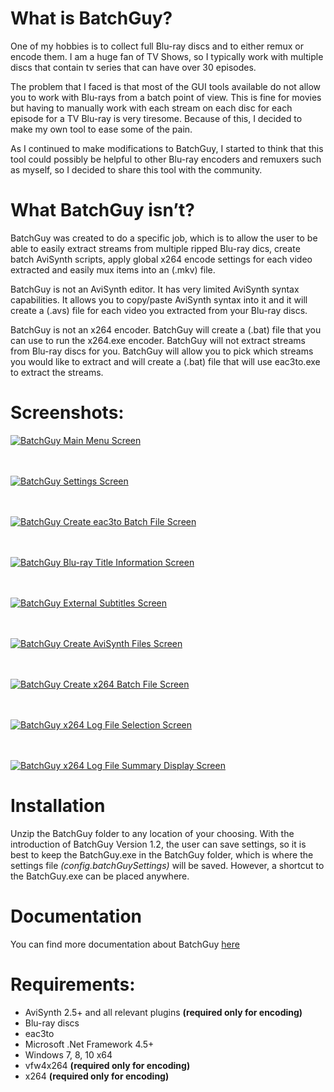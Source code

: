 <h1>What is BatchGuy?</h1>
One of my hobbies is to collect full Blu-ray discs and to either remux or encode them.  I am a huge fan of TV Shows, so I typically work with multiple discs that contain tv series that can have over 30 episodes.


The problem that I faced is that most of the GUI tools available do not allow you to work with Blu-rays from a batch point of view.  This is fine for movies but having to manually work with each stream on each disc for each episode for a TV Blu-ray is very tiresome.  Because of this, I decided to make my own tool to ease some of the pain. 

As I continued to make modifications to BatchGuy, I started to think that this tool could possibly be helpful to other Blu-ray encoders and remuxers such as myself, so I decided to share this tool with the community.

<h1>What BatchGuy isn’t?</h1>
BatchGuy was created to do a specific job, which is to allow the user to be able to easily extract streams from multiple ripped Blu-ray dics, create batch AviSynth scripts, apply global x264 encode settings for each video extracted and easily mux items into an (.mkv) file.  


BatchGuy is not an AviSynth editor.  It has very limited AviSynth syntax capabilities.  It allows you to copy/paste AviSynth syntax into it and it will create a (.avs) file for each video you extracted from your Blu-ray discs.


BatchGuy is not an x264 encoder.  BatchGuy will create a (.bat) file that you can use to run the x264.exe encoder.  BatchGuy will not extract streams from Blu-ray discs for you.  BatchGuy will allow you to pick which streams you would like to extract and will create a (.bat) file that will use eac3to.exe to extract the streams.


<h1>Screenshots:</h1>
<a href="https://raw.githubusercontent.com/yaboy58/BatchGuy/master/assets/BatchGuyMenuScreen.png"><img src="https://raw.githubusercontent.com/yaboy58/BatchGuy/master/assets/BatchGuyMenuScreen.png" alt="BatchGuy Main Menu Screen"></a>

<br><br>
<a href="https://raw.githubusercontent.com/yaboy58/BatchGuy/master/assets/BatchGuySettingsScreen.png"><img src="https://raw.githubusercontent.com/yaboy58/BatchGuy/master/assets/BatchGuySettingsScreen.png" alt="BatchGuy Settings Screen"></a>

<br><br>
<a href="https://raw.githubusercontent.com/yaboy58/BatchGuy/master/assets/CreateEac3toBatchFileScreen.png"><img src="https://raw.githubusercontent.com/yaboy58/BatchGuy/master/assets/CreateEac3toBatchFileScreen.png" alt="BatchGuy Create eac3to Batch File Screen"></a>

<br><br>
<a href="https://raw.githubusercontent.com/yaboy58/BatchGuy/master/assets/Blu-rayTitleInfoScreen.png"><img src="https://raw.githubusercontent.com/yaboy58/BatchGuy/master/assets/Blu-rayTitleInfoScreen.png" alt="BatchGuy Blu-ray Title Information Screen"></a>

<br><br>
<a href="https://raw.githubusercontent.com/yaboy58/BatchGuy/master/assets/ExternalSubtitlesScreen.png"><img src="https://raw.githubusercontent.com/yaboy58/BatchGuy/master/assets/ExternalSubtitlesScreen.png" alt="BatchGuy External Subtitles Screen"></a>

<br><br>
<a href="https://raw.githubusercontent.com/yaboy58/BatchGuy/master/assets/CreateAviSynthFilesScreen.png"><img src="https://raw.githubusercontent.com/yaboy58/BatchGuy/master/assets/CreateAviSynthFilesScreen.png" alt="BatchGuy Create AviSynth Files Screen"></a>

<br><br>
<a href="https://raw.githubusercontent.com/yaboy58/BatchGuy/master/assets/CreateX264BatchFileScreen.png"><img src="https://raw.githubusercontent.com/yaboy58/BatchGuy/master/assets/CreateX264BatchFileScreen.png" alt="BatchGuy Create x264 Batch File Screen"></a>

<br><br>
<a href="https://raw.githubusercontent.com/yaboy58/BatchGuy/master/assets/x264LogFileSelectionScreen.png"><img src="https://raw.githubusercontent.com/yaboy58/BatchGuy/master/assets/x264LogFileSelectionScreen.png" alt="BatchGuy x264 Log File Selection Screen"></a>

<br><br>
<a href="https://raw.githubusercontent.com/yaboy58/BatchGuy/master/assets/x264LogFileSummaryDisplayScreen.png"><img src="https://raw.githubusercontent.com/yaboy58/BatchGuy/master/assets/x264LogFileSummaryDisplayScreen.png" alt="BatchGuy x264 Log File Summary Display Screen"></a>

<h1>Installation</h1>
Unzip the BatchGuy folder to any location of your choosing.  With the introduction of BatchGuy Version 1.2, the user can save settings, so it is best to keep the BatchGuy.exe in the BatchGuy folder, which is where the settings file <i>(config.batchGuySettings)</i> will be saved.  However, a shortcut to the BatchGuy.exe can be placed anywhere.

<h1>Documentation</h1>
You can find more documentation about BatchGuy <a href="https://github.com/yaboy58/BatchGuy/wiki">here</a>

<h1>Requirements:</h1>
<ul>
<li>AviSynth 2.5+ and all relevant plugins <b>(required only for encoding)</b></li>
<li>Blu-ray discs</li>
<li>eac3to</li>
<li>Microsoft .Net Framework 4.5+</li>
<li>Windows 7, 8, 10 x64 </li>
<li>vfw4x264 <b>(required only for encoding)</b></li>
<li>x264 <b>(required only for encoding)</b></li>
</ul>
